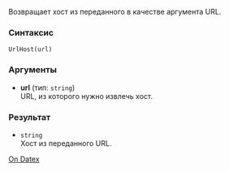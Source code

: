 Возвращает хост из переданного в качестве аргумента URL.

### Синтаксис
`UrlHost(url)`

### Аргументы
- **url** (тип: `string`)  
    URL, из которого нужно извлечь хост.

### Результат
- `string`  
    Хост из переданного URL.

[On Datex](http://docs.datex.ru/article.htm?id=5620276892448878838)